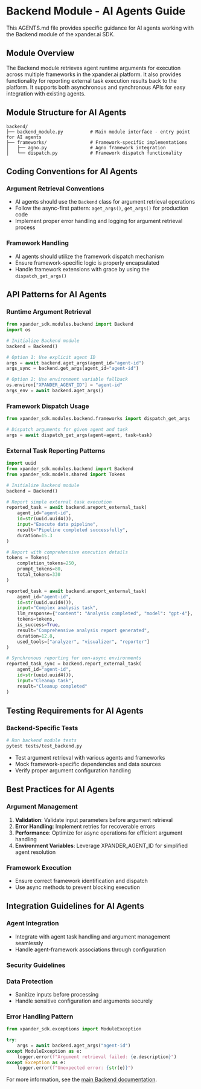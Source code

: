# Backend Module - AI Agents Guide

This AGENTS.md file provides specific guidance for AI agents working with the Backend module of the xpander.ai SDK.

## Module Overview

The Backend module retrieves agent runtime arguments for execution across multiple frameworks in the xpander.ai platform. It also provides functionality for reporting external task execution results back to the platform. It supports both asynchronous and synchronous APIs for easy integration with existing agents.

## Module Structure for AI Agents

```
backend/
├── backend_module.py          # Main module interface - entry point for AI agents
├── frameworks/                # Framework-specific implementations
│   ├── agno.py                # Agno framework integration
│   └── dispatch.py            # Framework dispatch functionality
```

## Coding Conventions for AI Agents

### Argument Retrieval Conventions
- AI agents should use the `Backend` class for argument retrieval operations
- Follow the async-first pattern: `aget_args()`, `get_args()` for production code
- Implement proper error handling and logging for argument retrieval process

### Framework Handling
- AI agents should utilize the framework dispatch mechanism
- Ensure framework-specific logic is properly encapsulated
- Handle framework extensions with grace by using the `dispatch_get_args()`

## API Patterns for AI Agents

### Runtime Argument Retrieval
```python
from xpander_sdk.modules.backend import Backend
import os

# Initialize Backend module
backend = Backend()

# Option 1: Use explicit agent ID
args = await backend.aget_args(agent_id="agent-id")
args_sync = backend.get_args(agent_id="agent-id")

# Option 2: Use environment variable fallback
os.environ["XPANDER_AGENT_ID"] = "agent-id"
args_env = await backend.aget_args()
```

### Framework Dispatch Usage
```python
from xpander_sdk.modules.backend.frameworks import dispatch_get_args

# Dispatch arguments for given agent and task
args = await dispatch_get_args(agent=agent, task=task)
```

### External Task Reporting Patterns
```python
import uuid
from xpander_sdk.modules.backend import Backend
from xpander_sdk.models.shared import Tokens

# Initialize Backend module
backend = Backend()

# Report simple external task execution
reported_task = await backend.areport_external_task(
    agent_id="agent-id",
    id=str(uuid.uuid4()),
    input="Execute data pipeline",
    result="Pipeline completed successfully",
    duration=15.3
)

# Report with comprehensive execution details
tokens = Tokens(
    completion_tokens=250,
    prompt_tokens=80,
    total_tokens=330
)

reported_task = await backend.areport_external_task(
    agent_id="agent-id",
    id=str(uuid.uuid4()),
    input="Complex analysis task",
    llm_response={"content": "Analysis completed", "model": "gpt-4"},
    tokens=tokens,
    is_success=True,
    result="Comprehensive analysis report generated",
    duration=12.8,
    used_tools=["analyzer", "visualizer", "reporter"]
)

# Synchronous reporting for non-async environments
reported_task_sync = backend.report_external_task(
    agent_id="agent-id",
    id=str(uuid.uuid4()),
    input="Cleanup task",
    result="Cleanup completed"
)
```

## Testing Requirements for AI Agents

### Backend-Specific Tests
```bash
# Run backend module tests
pytest tests/test_backend.py
```
- Test argument retrieval with various agents and frameworks
- Mock framework-specific dependencies and data sources
- Verify proper argument configuration handling

## Best Practices for AI Agents

### Argument Management
1. **Validation**: Validate input parameters before argument retrieval
2. **Error Handling**: Implement retries for recoverable errors
3. **Performance**: Optimize for async operations for efficient argument handling
4. **Environment Variables**: Leverage XPANDER_AGENT_ID for simplified agent resolution

### Framework Execution
- Ensure correct framework identification and dispatch
- Use async methods to prevent blocking execution

## Integration Guidelines for AI Agents

### Agent Integration
- Integrate with agent task handling and argument management seamlessly
- Handle agent-framework associations through configuration

### Security Guidelines

### Data Protection
- Sanitize inputs before processing
- Handle sensitive configuration and arguments securely

### Error Handling Pattern
```python
from xpander_sdk.exceptions import ModuleException

try:
    args = await backend.aget_args("agent-id")
except ModuleException as e:
    logger.error(f"Argument retrieval failed: {e.description}")
except Exception as e:
    logger.error(f"Unexpected error: {str(e)}")
```

For more information, see the [main Backend documentation](/docs/BACKEND.md).
